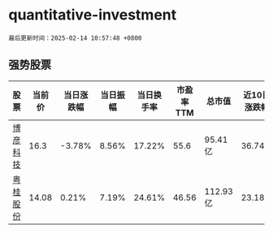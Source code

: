 # quantitative-investment

`最后更新时间：2025-02-14 10:57:48 +0800`

## 强势股票

|股票|当前价|当日涨跌幅|当日振幅|当日换手率|市盈率TTM|总市值|近10日涨跌幅|
|----|----|----|----|----|----|----|----|
|[博彦科技](https://xueqiu.com/S/SZ002649)|16.3|-3.78%|8.56%|17.22%|55.6|95.41亿|36.74%|
|[粤桂股份](https://xueqiu.com/S/SZ000833)|14.08|0.21%|7.19%|24.61%|46.56|112.93亿|23.18%|
